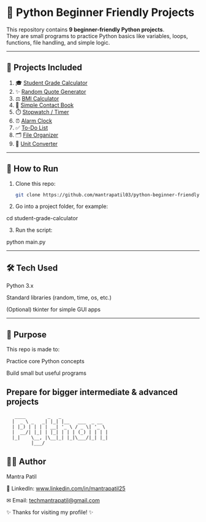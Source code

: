 
# 🐍 Python Beginner Friendly Projects

This repository contains **9 beginner-friendly Python projects**.  
They are small programs to practice Python basics like variables, loops, functions, file handling, and simple logic.  


---

## 📂 Projects Included

1. 🎓 [Student Grade Calculator](student-grade-calculator/)  
2. ✨ [Random Quote Generator](random-quote-generator/)  
3. ⚖️ [BMI Calculator](bmi-calculator/)  
4. 📒 [Simple Contact Book](simple-contact-book/)  
5. ⏱️ [Stopwatch / Timer](stopwatch-timer/)  
6. ⏰ [Alarm Clock](alarm-clock/)  
7. ✅ [To-Do List](To-Do-list/)  
8. 🗂️ [File Organizer](file-organizer/)  
9. 🔢 [Unit Converter](unit-converter/)  

---

## 🚀 How to Run

1. Clone this repo:
   ```bash
   git clone https://github.com/mantrapatil03/python-beginner-friendly-projects.git

2. Go into a project folder, for example:

cd student-grade-calculator







3. Run the script:

python main.py




---

## 🛠 Tech Used

Python 3.x

Standard libraries (random, time, os, etc.)

(Optional) tkinter for simple GUI apps



---

## 🎯 Purpose

This repo is made to:

Practice core Python concepts

Build small but useful programs

Prepare for bigger intermediate & advanced projects
---

```text
   ____        _   _                 
  |  _ \ _   _| |_| |__   ___  _ __  
  | |_) | | | | __| '_ \ / _ \| '_ \ 
  |  __/| |_| | |_| | | | (_) | | | |
  |_|    \__, |\__|_| |_|\___/|_| |_|
         |___/                        
```


## 👨‍💻 Author

Mantra Patil

💼 LinkedIn: www.linkedin.com/in/mantrapatil25

✉ Email: techmantrapatil@gmail.com

✨ Thanks for visiting my profile! ✨
